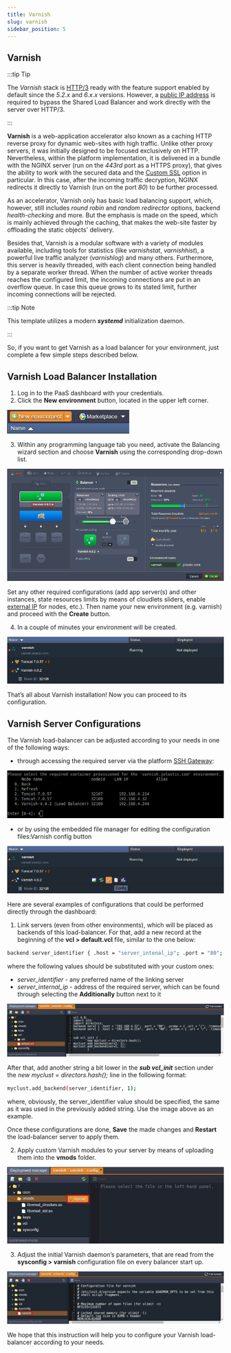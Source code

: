 ```yaml
---
title: Varnish
slug: varnish
sidebar_position: 5
---
```


## Varnish

:::tip Tip

The _Varnish_ stack is [HTTP/3](http://localhost:3000/docs/application-setting/external-access-to-applications/http3-support) ready with the feature support enabled by default since the _5.2.x_ and _6.x.x_ versions. However, a [public IP address](/docs/application-setting/external-access-to-applications/public-ip) is required to bypass the Shared Load Balancer and work directly with the server over HTTP/3.

:::

**Varnish** is a web-application accelerator also known as a caching HTTP reverse proxy for dynamic web-sites with high traffic. Unlike other proxy servers, it was initially designed to be focused exclusively on HTTP. Nevertheless, within the platform implementation, it is delivered in a bundle with the NGINX server (run on the _443rd_ port as a HTTPS proxy), that gives the ability to work with the secured data and the [Custom SSL](/docs/application-setting/ssl/custom-ssl) option in particular. In this case, after the incoming traffic decryption, NGINX redirects it directly to Varnish (run on the port _80_) to be further processed.

As an accelerator, Varnish only has basic load balancing support, which, however, still includes _round robin_ and _random redirector_ options, backend _health-checking_ and more. But the emphasis is made on the speed, which is mainly achieved through the caching, that makes the web-site faster by offloading the static objects' delivery.

Besides that, Varnish is a modular software with a variety of modules available, including tools for statistics (like _varnishstat_, _varnishhist_), a powerful live traffic analyzer (_varnishlog_) and many others. Furthermore, this server is heavily threaded, with each client connection being handled by a separate worker thread. When the number of active worker threads reaches the configured limit, the incoming connections are put in an overflow queue. In case this queue grows to its stated limit, further incoming connections will be rejected.

:::tip Note

This template utilizes a modern **_systemd_** initialization daemon.

:::

So, if you want to get Varnish as a load balancer for your environment, just complete a few simple steps described below.

## Varnish Load Balancer Installation

1. Log in to the PaaS dashboard with your credentials.
2. Click the **New environment** button, located in the upper left corner.

<div style={{
    display:'flex',
    justifyContent: 'center',
    margin: '0 0 1rem 0'
}}>

![Locale Dropdown](./img/Varnish/new-env.png)

</div>

3. Within any programming language tab you need, activate the Balancing wizard section and choose **Varnish** using the corresponding drop-down list.

<div style={{
    display:'flex',
    justifyContent: 'center',
    margin: '0 0 1rem 0'
}}>

![Locale Dropdown](./img/Varnish/env-wiz.png)

</div>

Set any other required configurations (add app server(s) and other instances, state resources limits by means of cloudlets sliders, enable [external IP](/docs/application-setting/external-access-to-applications/public-ip) for nodes, etc.). Then name your new environment (e.g. varnish) and proceed with the **Create** button.

4. In a couple of minutes your environment will be created.

<div style={{
    display:'flex',
    justifyContent: 'center',
    margin: '0 0 1rem 0'
}}>

![Locale Dropdown](./img/Varnish/env-created.png)

</div>

That’s all about Varnish installation! Now you can proceed to its configuration.

## Varnish Server Configurations

The Varnish load-balancer can be adjusted according to your needs in one of the following ways:

- through accessing the required server via the platform [SSH Gateway](http://localhost:3000/docs/deployment-tools/ssh/ssh-access/overview):

<div style={{
    display:'flex',
    justifyContent: 'center',
    margin: '0 0 1rem 0'
}}>

![Locale Dropdown](./img/Varnish/ssh.png)

</div>

- or by using the embedded file manager for editing the configuration files:Varnish config button

<div style={{
    display:'flex',
    justifyContent: 'center',
    margin: '0 0 1rem 0'
}}>

![Locale Dropdown](./img/Varnish/config-button.png)

</div>

Here are several examples of configurations that could be performed directly through the dashboard:

1. Link servers (even from other environments), which will be placed as backends of this load-balancer. For that, add a new record at the beginning of the **vcl > default.vcl** file, similar to the one below:

```bash
backend server_identifier { .host = "server_intenal_ip"; .port = "80"; }
```

where the following values should be substituted with your custom ones:

- _server_identifier_ - any preferred name of the linking server
- _server_internal_ip_ - address of the required server, which can be found through selecting the **Additionally** button next to it

<div style={{
    display:'flex',
    justifyContent: 'center',
    margin: '0 0 1rem 0'
}}>

![Locale Dropdown](./img/Varnish/config.png)

</div>

After that, add another string a bit lower in the **_sub vcl_init_** section under the _new myclust = directors.hash();_ line in the following format:

```bash
myclust.add_backend(server_identifier, 1);
```

where, obviously, the server_identifier value should be specified, the same as it was used in the previously added string. Use the image above as an example.

Once these configurations are done, **Save** the made changes and **Restart** the load-balancer server to apply them.

2. Apply custom Varnish modules to your server by means of uploading them into the **vmods** folder.

<div style={{
    display:'flex',
    justifyContent: 'center',
    margin: '0 0 1rem 0'
}}>

![Locale Dropdown](./img/Varnish/mods.png)

</div>

3. Adjust the initial Varnish daemon’s parameters, that are read from the **sysconfig > varnish** configuration file on every balancer start up.

<div style={{
    display:'flex',
    justifyContent: 'center',
    margin: '0 0 1rem 0'
}}>

![Locale Dropdown](./img/Varnish/demon.png)

</div>

We hope that this instruction will help you to configure your Varnish load-balancer according to your needs.
